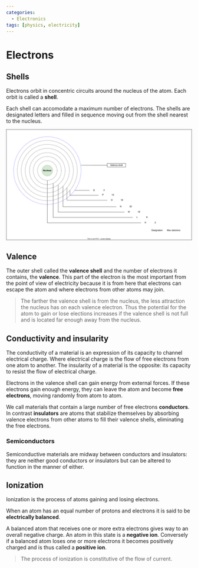 ```yaml
---
categories:
  - Electronics
tags: [physics, electricity]
---
```


# Electrons

## Shells

Electrons orbit in concentric circuits around the nucleus of the atom. Each orbit is called a **shell**. 

Each shell can accomodate a maximum number of electrons. The shells are designated letters and filled in sequence moving out from the shell nearest to the nucleus. 

![](/img/electron-shells.svg.svg)

## Valence 

The outer shell called the **valence shell** and the number of electrons it contains, the **valence**. This part of the electron is the most important from the point of view of electricity because it is from here that electrons can escape the atom and where electrons from other atoms may join.  

> The farther the valence shell is from the nucleus, the less attraction the nucleus has on each valence electron. Thus the potential for the atom to gain or lose elections increases if the valence shell is not full and is located far enough away from the nucleus.

## Conductivity and insularity 

The conductivity of a material is an expression of its capacity to channel electrical charge. Where electrical charge is the flow of free electrons from one atom to another. The insularity of a material is the opposite: its capacity to resist the flow of electrical charge. 

Electrons in the valence shell can gain energy from external forces. If these electrons gain  enough energy, they can leave the atom and become **free electrons**, moving randomly from atom to atom.

We call materials that contain a large number of free electrons **conductors**. In contrast **insulators** are atoms that stabilize themselves by absorbing valence electrons from other atoms to fill their valence shells, eliminating the free electrons. 

### Semiconductors 
Semiconductive materials are midway between conductors and insulators: they are neither good conductors or insulators but can be altered to function in the manner of either. 

## Ionization

Ionization is the process of atoms gaining and losing electrons. 

When an atom has an equal number of protons and electrons it is said to be **electrically balanced**.

A balanced atom that receives one or more extra electrons gives way to an overall negative charge. An atom in this state is a **negative ion**. Conversely if a balanced atom loses one or more electrons it becomes positively charged and is thus called a **positive ion**. 

> The process of ionization is constitutive of the flow of current.
